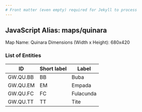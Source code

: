 ```yaml
---
# Front matter (even empty) required for Jekyll to process
---
```


## JavaScript Alias: maps/quinara

Map Name: Quinara
Dimensions (Width x Height): 680x420

### List of Entities

| ID       | Short label | Label     |
| -------- | ----------- | --------- |
| GW.QU.BB | BB          | Buba      |
| GW.QU.EM | EM          | Empada    |
| GW.QU.FC | FC          | Fulacunda |
| GW.QU.TT | TT          | Tite      |
